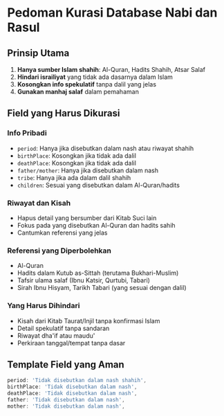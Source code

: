 # Pedoman Kurasi Database Nabi dan Rasul

## Prinsip Utama
1. **Hanya sumber Islam shahih**: Al-Quran, Hadits Shahih, Atsar Salaf
2. **Hindari israiliyat** yang tidak ada dasarnya dalam Islam
3. **Kosongkan info spekulatif** tanpa dalil yang jelas
4. **Gunakan manhaj salaf** dalam pemahaman

## Field yang Harus Dikurasi

### Info Pribadi
- `period`: Hanya jika disebutkan dalam nash atau riwayat shahih
- `birthPlace`: Kosongkan jika tidak ada dalil
- `deathPlace`: Kosongkan jika tidak ada dalil  
- `father/mother`: Hanya jika disebutkan dalam nash
- `tribe`: Hanya jika ada dalam dalil shahih
- `children`: Sesuai yang disebutkan dalam Al-Quran/hadits

### Riwayat dan Kisah
- Hapus detail yang bersumber dari Kitab Suci lain
- Fokus pada yang disebutkan Al-Quran dan hadits sahih
- Cantumkan referensi yang jelas

### Referensi yang Diperbolehkan
- Al-Quran
- Hadits dalam Kutub as-Sittah (terutama Bukhari-Muslim)
- Tafsir ulama salaf (Ibnu Katsir, Qurtubi, Tabari)
- Sirah Ibnu Hisyam, Tarikh Tabari (yang sesuai dengan dalil)

### Yang Harus Dihindari
- Kisah dari Kitab Taurat/Injil tanpa konfirmasi Islam
- Detail spekulatif tanpa sandaran
- Riwayat dha'if atau maudu'
- Perkiraan tanggal/tempat tanpa dasar

## Template Field yang Aman
```javascript
period: 'Tidak disebutkan dalam nash shahih',
birthPlace: 'Tidak disebutkan dalam nash',
deathPlace: 'Tidak disebutkan dalam nash',
father: 'Tidak disebutkan dalam nash',
mother: 'Tidak disebutkan dalam nash',
```